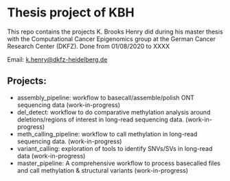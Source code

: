 # Thesis project of KBH

This repo contains the projects K. Brooks Henry did during his master thesis with the Computational Cancer Epigenomics group at the German Cancer Research Center (DKFZ). Done from 01/08/2020 to XXXX

Email: k.henry@dkfz-heidelberg.de

## Projects:

 * assembly_pipeline: workflow to basecall/assemble/polish ONT sequencing data (work-in-progress)
 * del_detect: workflow to do comparative methylation analysis around deletions/regions of interest in long-read sequencing data. (work-in-progress)
 * meth_calling_pipeline: workflow to call methylation in long-read sequencing data. (work-in-progress)
 * variant_calling: exploration of tools to identify SNVs/SVs in long-read data (work-in-progress)
 * master_pipeline: A comprehensive workflow to process basecalled files and call methylation & structural variants (work-in-progress)
 